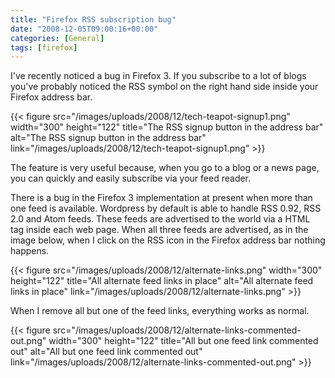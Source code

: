 ```yaml
---
title: "Firefox RSS subscription bug"
date: "2008-12-05T09:00:16+00:00"
categories: [General]
tags: [firefox]
---
```


I've recently noticed a bug in Firefox 3. If you subscribe to a lot of blogs you've probably noticed the RSS symbol on the right hand side inside your Firefox address bar.

{{< figure src="/images/uploads/2008/12/tech-teapot-signup1.png" width="300" height="122" title="The RSS signup button in the address bar" alt="The RSS signup button in the address bar" link="/images/uploads/2008/12/tech-teapot-signup1.png" >}}

The feature is very useful because, when you go to a blog or a news page, you can quickly and easily subscribe via your feed reader.

There is a bug in the Firefox 3 implementation at present when more than one feed is available. Wordpress by default is able to handle RSS 0.92, RSS 2.0 and Atom feeds. These feeds are advertised to the world via a HTML tag inside each web page. When all three feeds are advertised, as in the image below, when I click on the RSS icon in the Firefox address bar nothing happens.

{{< figure src="/images/uploads/2008/12/alternate-links.png" width="300" height="122" title="All alternate feed links in place" alt="All alternate feed links in place" link="/images/uploads/2008/12/alternate-links.png" >}}

When I remove all but one of the feed links, everything works as normal.

{{< figure src="/images/uploads/2008/12/alternate-links-commented-out.png" width="300" height="122" title="All but one feed link commented out" alt="All but one feed link commented out" link="/images/uploads/2008/12/alternate-links-commented-out.png" >}}

